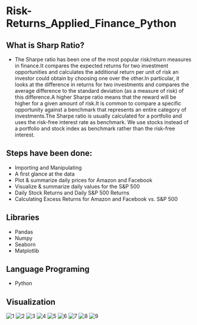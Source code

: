 # Risk-Returns_Applied_Finance_Python
## What is Sharp Ratio?
- The Sharpe ratio has been one of the most popular risk/return measures in finance.It compares the expected returns for two investment opportunities and calculates the additional return per unit of risk an investor could obtain by choosing one over the other.In particular, it looks at the difference in returns for two investments and compares the average difference to the standard deviation (as a measure of risk) of this difference.A higher Sharpe ratio means that the reward will be higher for a given amount of risk.It is common to compare a specific opportunity against a benchmark that represents an entire category of investments.The Sharpe ratio is usually calculated for a portfolio and uses the risk-free interest rate as benchmark. We use stocks instead of a portfolio and stock index as benchmark rather than the risk-free interest.
## Steps have been done:
- Importing and Manipulating
- A first glance at the data
- Plot & summarize daily prices for Amazon and Facebook
- Visualize & summarize daily values for the S&P 500
- Daily Stock Returns and Daily S&P 500 Returns
- Calculating Excess Returns for Amazon and Facebook vs. S&P 500
## Libraries
- Pandas
- Numpy
- Seaborn
- Matplotlib
## Language Programing
- Python
## Visualization
![1](https://user-images.githubusercontent.com/56628918/101468714-13f03200-3944-11eb-85af-aa21cdb0cf44.png)
![2](https://user-images.githubusercontent.com/56628918/101468715-1488c880-3944-11eb-89b9-4e6941934c56.png)
![3](https://user-images.githubusercontent.com/56628918/101468716-15215f00-3944-11eb-9634-328fd5c7f9e5.png)
![4](https://user-images.githubusercontent.com/56628918/101468718-15215f00-3944-11eb-857f-dc7242af1787.png)
![5](https://user-images.githubusercontent.com/56628918/101468720-15215f00-3944-11eb-9183-accd41a59de6.png)
![6](https://user-images.githubusercontent.com/56628918/101468721-15b9f580-3944-11eb-9d05-3ed39d793970.png)
![7](https://user-images.githubusercontent.com/56628918/101468724-15b9f580-3944-11eb-9467-88af23acba51.png)
![8](https://user-images.githubusercontent.com/56628918/101468727-15b9f580-3944-11eb-9c8e-1bf5e6d4fde2.png)
![9](https://user-images.githubusercontent.com/56628918/101468730-16528c00-3944-11eb-9222-454c5873bf1b.png)
